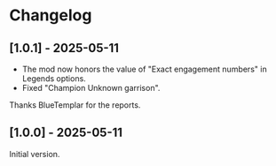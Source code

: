 # Changelog

## [1.0.1] - 2025-05-11

- The mod now honors the value of "Exact engagement numbers" in Legends options.
- Fixed "Champion Unknown garrison".

Thanks BlueTemplar for the reports.

## [1.0.0] - 2025-05-11

Initial version.
